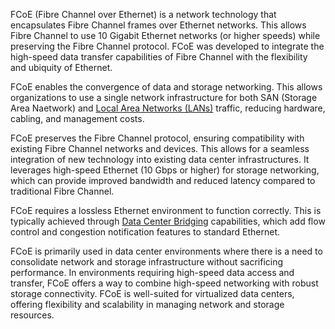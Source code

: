 FCoE (Fibre Channel over Ethernet) is a network technology that encapsulates Fibre Channel frames over Ethernet networks. This allows Fibre Channel to use 10 Gigabit Ethernet networks (or higher speeds) while preserving the Fibre Channel protocol. FCoE was developed to integrate the high-speed data transfer capabilities of Fibre Channel with the flexibility and ubiquity of Ethernet.

FCoE enables the convergence of data and storage networking. This allows organizations to use a single network infrastructure for both SAN (Storage Area Naetwork) and [Local Area Networks (LANs)](../networking/lans.md) traffic, reducing hardware, cabling, and management costs.

FCoE preserves the Fibre Channel protocol, ensuring compatibility with existing Fibre Channel networks and devices. This allows for a seamless integration of new technology into existing data center infrastructures. It leverages high-speed Ethernet (10 Gbps or higher) for storage networking, which can provide improved bandwidth and reduced latency compared to traditional Fibre Channel.

FCoE requires a lossless Ethernet environment to function correctly. This is typically achieved through [Data Center Bridging](../networking/datacenterbridging.md) capabilities, which add flow control and congestion notification features to standard Ethernet.

FCoE is primarily used in data center environments where there is a need to consolidate network and storage infrastructure without sacrificing performance. In environments requiring high-speed data access and transfer, FCoE offers a way to combine high-speed networking with robust storage connectivity. FCoE is well-suited for virtualized data centers, offering flexibility and scalability in managing network and storage resources.
